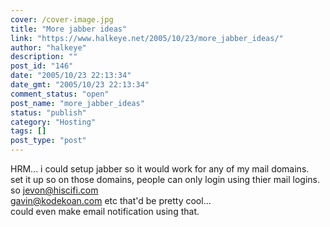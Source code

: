 ```yaml
---
cover: /cover-image.jpg
title: "More jabber ideas"
link: "https://www.halkeye.net/2005/10/23/more_jabber_ideas/"
author: "halkeye"
description: ""
post_id: "146"
date: "2005/10/23 22:13:34"
date_gmt: "2005/10/23 22:13:34"
comment_status: "open"
post_name: "more_jabber_ideas"
status: "publish"
category: "Hosting"
tags: []
post_type: "post"
---
```


HRM... i could setup jabber so it would work for any of my mail domains.  
set it up so on those domains, people can only login using thier mail logins. so jevon@hiscifi.com  
gavin@kodekoan.com etc that'd be pretty cool...  
could even make email notification using that.
